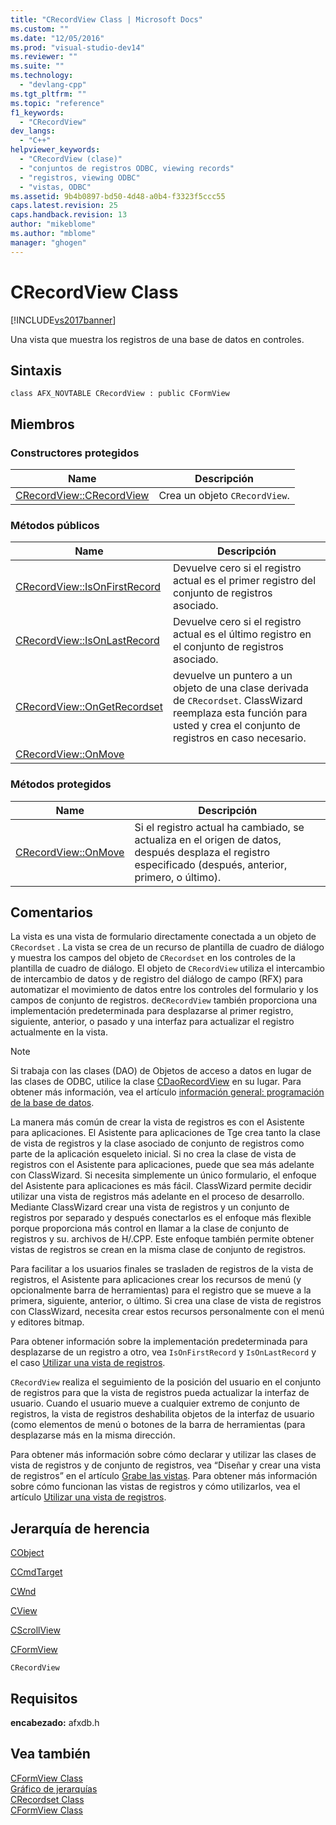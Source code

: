 ```yaml
---
title: "CRecordView Class | Microsoft Docs"
ms.custom: ""
ms.date: "12/05/2016"
ms.prod: "visual-studio-dev14"
ms.reviewer: ""
ms.suite: ""
ms.technology: 
  - "devlang-cpp"
ms.tgt_pltfrm: ""
ms.topic: "reference"
f1_keywords: 
  - "CRecordView"
dev_langs: 
  - "C++"
helpviewer_keywords: 
  - "CRecordView (clase)"
  - "conjuntos de registros ODBC, viewing records"
  - "registros, viewing ODBC"
  - "vistas, ODBC"
ms.assetid: 9b4b0897-bd50-4d48-a0b4-f3323f5ccc55
caps.latest.revision: 25
caps.handback.revision: 13
author: "mikeblome"
ms.author: "mblome"
manager: "ghogen"
---
```

# CRecordView Class
[!INCLUDE[vs2017banner](../../assembler/inline/includes/vs2017banner.md)]

Una vista que muestra los registros de una base de datos en controles.  
  
## Sintaxis  
  
```  
class AFX_NOVTABLE CRecordView : public CFormView  
```  
  
## Miembros  
  
### Constructores protegidos  
  
|Name|Descripción|  
|----------|-----------------|  
|[CRecordView::CRecordView](../Topic/CRecordView::CRecordView.md)|Crea un objeto `CRecordView`.|  
  
### Métodos públicos  
  
|Name|Descripción|  
|----------|-----------------|  
|[CRecordView::IsOnFirstRecord](../Topic/CRecordView::IsOnFirstRecord.md)|Devuelve cero si el registro actual es el primer registro del conjunto de registros asociado.|  
|[CRecordView::IsOnLastRecord](../Topic/CRecordView::IsOnLastRecord.md)|Devuelve cero si el registro actual es el último registro en el conjunto de registros asociado.|  
|[CRecordView::OnGetRecordset](../Topic/CRecordView::OnGetRecordset.md)|devuelve un puntero a un objeto de una clase derivada de `CRecordset`.  ClassWizard reemplaza esta función para usted y crea el conjunto de registros en caso necesario.|  
|[CRecordView::OnMove](../Topic/CRecordView::OnMove.md)||  
  
### Métodos protegidos  
  
|Name|Descripción|  
|----------|-----------------|  
|[CRecordView::OnMove](../Topic/CRecordView::OnMove.md)|Si el registro actual ha cambiado, se actualiza en el origen de datos, después desplaza el registro especificado \(después, anterior, primero, o último\).|  
  
## Comentarios  
 La vista es una vista de formulario directamente conectada a un objeto de `CRecordset` .  La vista se crea de un recurso de plantilla de cuadro de diálogo y muestra los campos del objeto de `CRecordset` en los controles de la plantilla de cuadro de diálogo.  El objeto de `CRecordView` utiliza el intercambio de intercambio de datos y de registro del diálogo de campo \(RFX\) para automatizar el movimiento de datos entre los controles del formulario y los campos de conjunto de registros.  de`CRecordView` también proporciona una implementación predeterminada para desplazarse al primer registro, siguiente, anterior, o pasado y una interfaz para actualizar el registro actualmente en la vista.  
  
> [!NOTE]
>  Si trabaja con las clases \(DAO\) de Objetos de acceso a datos en lugar de las clases de ODBC, utilice la clase [CDaoRecordView](../../mfc/reference/cdaorecordview-class.md) en su lugar.  Para obtener más información, vea el artículo [información general: programación de la base de datos](../../data/data-access-programming-mfc-atl.md).  
  
 La manera más común de crear la vista de registros es con el Asistente para aplicaciones.  El Asistente para aplicaciones de Tge crea tanto la clase de vista de registros y la clase asociado de conjunto de registros como parte de la aplicación esqueleto inicial.  Si no crea la clase de vista de registros con el Asistente para aplicaciones, puede que sea más adelante con ClassWizard.  Si necesita simplemente un único formulario, el enfoque del Asistente para aplicaciones es más fácil.  ClassWizard permite decidir utilizar una vista de registros más adelante en el proceso de desarrollo.  Mediante ClassWizard crear una vista de registros y un conjunto de registros por separado y después conectarlos es el enfoque más flexible porque proporciona más control en llamar a la clase de conjunto de registros y su. archivos de H\/.CPP.  Este enfoque también permite obtener vistas de registros se crean en la misma clase de conjunto de registros.  
  
 Para facilitar a los usuarios finales se trasladen de registros de la vista de registros, el Asistente para aplicaciones crear los recursos de menú \(y opcionalmente barra de herramientas\) para el registro que se mueve a la primera, siguiente, anterior, o último.  Si crea una clase de vista de registros con ClassWizard, necesita crear estos recursos personalmente con el menú y editores bitmap.  
  
 Para obtener información sobre la implementación predeterminada para desplazarse de un registro a otro, vea `IsOnFirstRecord` y `IsOnLastRecord` y el caso [Utilizar una vista de registros](../../data/using-a-record-view-mfc-data-access.md).  
  
 `CRecordView` realiza el seguimiento de la posición del usuario en el conjunto de registros para que la vista de registros pueda actualizar la interfaz de usuario.  Cuando el usuario mueve a cualquier extremo de conjunto de registros, la vista de registros deshabilita objetos de la interfaz de usuario \(como elementos de menú o botones de la barra de herramientas \(para desplazarse más en la misma dirección.  
  
 Para obtener más información sobre cómo declarar y utilizar las clases de vista de registros y de conjunto de registros, vea “Diseñar y crear una vista de registros” en el artículo [Grabe las vistas](../../data/record-views-mfc-data-access.md).  Para obtener más información sobre cómo funcionan las vistas de registros y cómo utilizarlos, vea el artículo [Utilizar una vista de registros](../../data/using-a-record-view-mfc-data-access.md).  
  
## Jerarquía de herencia  
 [CObject](../../mfc/reference/cobject-class.md)  
  
 [CCmdTarget](../../mfc/reference/ccmdtarget-class.md)  
  
 [CWnd](../../mfc/reference/cwnd-class.md)  
  
 [CView](../../mfc/reference/cview-class.md)  
  
 [CScrollView](../../mfc/reference/cscrollview-class.md)  
  
 [CFormView](../../mfc/reference/cformview-class.md)  
  
 `CRecordView`  
  
## Requisitos  
 **encabezado:** afxdb.h  
  
## Vea también  
 [CFormView Class](../../mfc/reference/cformview-class.md)   
 [Gráfico de jerarquías](../../mfc/hierarchy-chart.md)   
 [CRecordset Class](../../mfc/reference/crecordset-class.md)   
 [CFormView Class](../../mfc/reference/cformview-class.md)